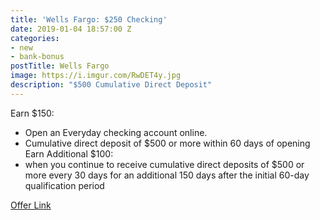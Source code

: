 ```yaml
---
title: 'Wells Fargo: $250 Checking'
date: 2019-01-04 18:57:00 Z
categories:
- new
- bank-bonus
postTitle: Wells Fargo
image: https://i.imgur.com/RwDET4y.jpg
description: "$500 Cumulative Direct Deposit"
---
```


Earn $150:
* Open an Everyday checking account online. 
* Cumulative direct deposit of $500 or more within 60 days of opening
Earn Additional $100:
* when you continue to receive cumulative direct deposits of $500 or more every 30 days for an additional 150 days after the initial 60-day qualification period

[Offer Link](https://www.wellsfargo.com/jump/checking/fall-prospect-iboffer/)